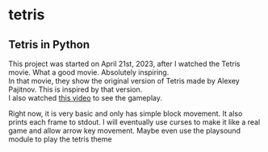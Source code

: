 # tetris
## Tetris in Python

This project was started on April 21st, 2023, after I watched the Tetris movie. What a good movie. Absolutely inspiring.  
In that movie, they show the original version of Tetris made by Alexey Pajitnov.
This is inspired by that version.  
I also watched [this video](https://www.youtube.com/watch?v=hVSGssuUbXo) to see the gameplay.

Right now, it is very basic and only has simple block movement.
It also prints each frame to stdout.
I will eventually use curses to make it like a real game and allow arrow key movement.
Maybe even use the playsound module to play the tetris theme
